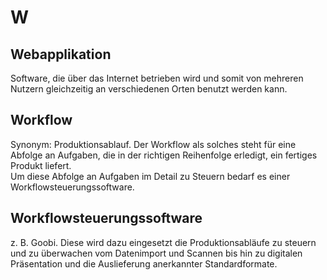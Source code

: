 # W

## Webapplikation

Software, die über das Internet betrieben wird und somit von mehreren Nutzern gleichzeitig an verschiedenen Orten benutzt werden kann.

## Workflow

Synonym: Produktionsablauf. Der Workflow als solches steht für eine Abfolge an Aufgaben, die in der richtigen Reihenfolge erledigt, ein fertiges Produkt liefert.  
Um diese Abfolge an Aufgaben im Detail zu Steuern bedarf es einer Workflowsteuerungssoftware.

## Workflowsteuerungssoftware

z. B. Goobi. Diese wird dazu eingesetzt die Produktionsabläufe zu steuern und zu überwachen vom Datenimport und Scannen bis hin zu digitalen Präsentation und die Auslieferung anerkannter Standardformate.

